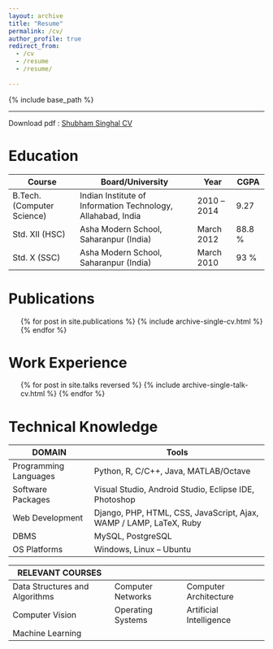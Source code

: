 ```yaml
---
layout: archive
title: "Resume"
permalink: /cv/
author_profile: true
redirect_from:
  - /cv
  - /resume
  - /resume/
  
---
```


{% include base_path %}

****

Download pdf : [Shubham Singhal CV](/files/Shubham-Singhal-Resume.pdf)


Education  
======

| Course   | Board/University      | Year      | CGPA       |
| -------- | --------------------- | --------- | ---------- |
| B.Tech. (Computer Science) | Indian Institute of Information Technology, Allahabad, India | 2010 –2014 | 9.27   |
| Std. XII (HSC) | Asha Modern School, Saharanpur (India) | March 2012 | 88.8 % |
| Std. X (SSC) | Asha Modern School, Saharanpur (India) | March 2010 | 93 %|


Publications
======
  <ul>{% for post in site.publications %}
    {% include archive-single-cv.html %}
  {% endfor %}</ul>
  
Work Experience
======
  <ul>{% for post in site.talks reversed %}
    {% include archive-single-talk-cv.html %}
  {% endfor %}</ul>
  
<!-- Teaching
======
  <ul>{% for post in site.teaching %}
    {% include archive-single-cv.html %}
  {% endfor %}</ul> -->

  

Technical Knowledge
======
<!-- 
| Course   | Board/University      | Year      | CGPA       |
| -------- | --------------------- | --------- | ---------- |
| Programming Languages | St. Xavier’s Loyola Hall, Ahmedabad (India) | March 2012 | 87.72 %tile |
| Software Packages | St. Xavier’s Loyola Hall, Ahmedabad (India) | March 2010 | 88.31 %age | -->


| DOMAIN  | Tools         |
| ------- | ------------- |
| Programming Languages | Python, R, C/C++, Java, MATLAB/Octave |
| Software Packages | Visual Studio, Android Studio, Eclipse IDE, Photoshop |
| Web Development | Django, PHP, HTML, CSS, JavaScript, Ajax, WAMP / LAMP, LaTeX, Ruby|
| DBMS | MySQL, PostgreSQL |
| OS Platforms | Windows, Linux – Ubuntu |



| RELEVANT COURSES |          |                  |
| ---------------- | -------- | ---------------- |
| Data Structures and Algorithms | Computer Networks | Computer Architecture |
| Computer Vision | Operating Systems | Artificial Intelligence |
| Machine Learning |



<!-- 
Skills
======
* Skill 1
* Skill 2
  * Sub-skill 2.1
  * Sub-skill 2.2
  * Sub-skill 2.3
* Skill 3


Service and leadership
======
* Currently signed in to 43 different slack teams -->
